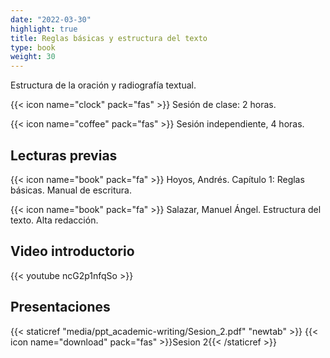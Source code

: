 ```yaml
---
date: "2022-03-30"
highlight: true
title: Reglas básicas y estructura del texto
type: book
weight: 30
---
```


Estructura de la oración y radiografía textual.

<!--more-->

{{< icon name="clock" pack="fas" >}} Sesión de clase: 2 horas.

{{< icon name="coffee" pack="fas" >}} Sesión independiente, 4 horas.

## Lecturas previas 

{{< icon name="book" pack="fa" >}} Hoyos, Andrés. Capítulo 1: Reglas básicas. Manual de escritura.

{{< icon name="book" pack="fa" >}} Salazar, Manuel Ángel. Estructura del texto. Alta redacción.

## Video introductorio

{{< youtube ncG2p1nfqSo >}}

## Presentaciones

{{< staticref "media/ppt_academic-writing/Sesion_2.pdf" "newtab" >}} {{< icon name="download" pack="fas" >}}Sesion 2{{< /staticref >}}
